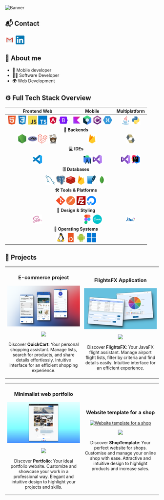 <img src="https://github.com/Raurez/Image-repo-profile/blob/main/Raúl_banner.svg" alt="Banner">

## 📬 Contact

[<img src="https://raw.githubusercontent.com/Raurez/Image-repo-profile/main/icons/gmail/gmail-old-svgrepo-com.svg" alt="Gmail" title="Gmail" height="30"/>](mailto:raurambot@gmail.com) 
[<img src="https://raw.githubusercontent.com/Raurez/Image-repo-profile/main/icons/linkedin/linkedin-original.svg" alt="LinkedIn" title="LinkedIn" height="30"/>](https://www.linkedin.com/in/ra%C3%BAl-ram%C3%ADrez-botella-998523302/)

## 📝 About me 

- 📲 Mobile developer
- 👨‍💻 Software Developer      
- 🌍 Web Development


## ⚙️ Full Tech Stack Overview

<table align="center">
  <thead>
    <tr>
      <th align="center"><strong>Frontend Web</strong></th>
      <th align="center"><strong>Mobile</strong></th>
      <th align="center"><strong>Multiplatform</strong></th>
    </tr>
  </thead>
  <tbody>
    <tr>
      <td align="center">
        <img src="https://raw.githubusercontent.com/Raurez/Image-repo-profile/main/icons/html5/html5-original.svg" title="HTML5" height="30"/>
        <img src="https://raw.githubusercontent.com/Raurez/Image-repo-profile/main/icons/css3/css3-original.svg" title="CSS3" height="30"/>
        <img src="https://raw.githubusercontent.com/Raurez/Image-repo-profile/main/icons/javascript/javascript-original.svg" title="JavaScript" height="30"/>
        <img src="https://raw.githubusercontent.com/Raurez/Image-repo-profile/main/icons/typescript/typescript-original.svg" title="TypeScript" height="30"/>
        <img src="https://raw.githubusercontent.com/Raurez/Image-repo-profile/main/icons/angular/angular-original.svg" title="Angular" height="30"/>
        <img src="https://raw.githubusercontent.com/Raurez/Image-repo-profile/main/icons/bootstrap/bootstrap-original.svg" title="Bootstrap" height="30"/>
      </td>
      <td align="center">
        <img src="https://raw.githubusercontent.com/Raurez/Image-repo-profile/main/icons/kotlin/kotlin-original.svg" title="Kotlin" height="30"/>
        <img src="https://raw.githubusercontent.com/Raurez/Image-repo-profile/main/icons/jetpackcompose/jetpackcompose-original.svg" title="Jetpack Compose" height="30"/>
        <img src="https://raw.githubusercontent.com/Raurez/Image-repo-profile/main/icons/csharp/csharp-original.svg" title="C#" height="30"/>
        <img src="https://raw.githubusercontent.com/Raurez/Image-repo-profile/main/icons/xamarin/xamarin-original.svg" title="Xamarin" height="30"/>
      </td>
      <td align="center">
        <img src="https://raw.githubusercontent.com/Raurez/Image-repo-profile/main/icons/java/java-original.svg" title="Java" height="30"/>
        <img src="https://raw.githubusercontent.com/Raurez/Image-repo-profile/main/icons/python/python-original.svg" title="Python" height="30"/>
      </td>
    </tr>
    <tr>
      <td colspan="3" align="center"><strong>🔧 Backends</strong></td>
    </tr>
    <tr>
      <td align="center">
        <img src="https://raw.githubusercontent.com/Raurez/Image-repo-profile/main/icons/nodejs/nodejs-original.svg" title="Node.js" height="30"/>
        <img src="https://raw.githubusercontent.com/Raurez/Image-repo-profile/main/icons/php/php-original.svg" title="PHP" height="30"/>
        <img src="https://raw.githubusercontent.com/Raurez/Image-repo-profile/main/icons/laravel/laravel-original.svg" title="Laravel" height="30"/>
         <img src="https://raw.githubusercontent.com/Raurez/Image-repo-profile/main/icons/composer/composer-original.svg" title="Composer" height="30"/>
      </td>
      <td align="center">
        <img src="https://raw.githubusercontent.com/Raurez/Image-repo-profile/main/icons/firebase/firebase-original.svg" title="Firebase" height="30"/>
      </td>
      <td align="center">
        <img src="https://raw.githubusercontent.com/Raurez/Image-repo-profile/main/icons/hibernate/hibernate-original.svg" title="Hibernate" height="30"/>
      </td>
    </tr>
    <tr>
      <td colspan="3" align="center"><strong>💻 IDEs</strong></td>
    </tr>
    <tr>
      <td align="center">
        <img src="https://raw.githubusercontent.com/Raurez/Image-repo-profile/main/icons/vscode/vscode-original.svg" title="VS Code" height="30"/>
      </td>
      <td align="center">
        <img src="https://raw.githubusercontent.com/Raurez/Image-repo-profile/main/icons/androidstudio/androidstudio-original.svg" title="Android Studio" height="30"/>
         <img src="https://raw.githubusercontent.com/Raurez/Image-repo-profile/main/icons/visualstudio/visualstudio-original.svg" title="Visual Studio" height="30"/>
      </td>
      <td align="center">
        <img src="https://raw.githubusercontent.com/Raurez/Image-repo-profile/main/icons/visualstudio/visualstudio-original.svg" title="Visual Studio" height="30"/>
        <img src="https://raw.githubusercontent.com/Raurez/Image-repo-profile/main/icons/intellij/intellij-original.svg" title="IntelliJ" height="30"/>
      </td>
    </tr>
    <tr>
      <td colspan="3" align="center"><strong>🗄️ Databases</strong></td>
    </tr>
    <tr>
      <td colspan="3" align="center">
        <img src="https://raw.githubusercontent.com/Raurez/Image-repo-profile/main/icons/mysql/mysql-original.svg" title="MySQL" height="30"/>
        <img src="https://raw.githubusercontent.com/Raurez/Image-repo-profile/main/icons/postgresql/postgresql-original.svg" title="PostgreSQL" height="30"/>
         <img src="https://raw.githubusercontent.com/Raurez/Image-repo-profile/main/icons/redis/redis-original.svg" title="Redis" height="30"/>
        <img src="https://raw.githubusercontent.com/Raurez/Image-repo-profile/main/icons/firebase/firebase-original.svg" title="Firebase" height="30"/>
        <img src="https://raw.githubusercontent.com/Raurez/Image-repo-profile/main/icons/sqlite/sqlite-original.svg" title="SQLite" height="30"/>
        <img src="https://raw.githubusercontent.com/Raurez/Image-repo-profile/main/icons/mongodb/mongodb-original.svg" title="MongoDB" height="30"/>
      </td>
    </tr>
    <tr>
      <td colspan="3" align="center"><strong>🛠️ Tools & Platforms</strong></td>
    </tr>
    <tr>
      <td colspan="3" align="center">
        <img src="https://raw.githubusercontent.com/Raurez/Image-repo-profile/main/icons/git/git-original.svg" title="Git" height="30"/>
        <img src="https://raw.githubusercontent.com/Raurez/Image-repo-profile/main/icons/postman/postman-original.svg" title="Postman" height="30"/>
         <img src="https://raw.githubusercontent.com/Raurez/Image-repo-profile/main/icons/filezilla/filezilla-original.svg" title="FileZilla" height="30"/>
        <img src="https://raw.githubusercontent.com/Raurez/Image-repo-profile/main/icons/digitalocean/digitalocean-original.svg" title="DigitalOcean" height="30"/>
      </td>
    </tr>
    <tr>
  <td colspan="3" align="center"><strong>🎨 Design & Styling</strong></td>
</tr>
<tr>
  <td align="center">
    <img src="https://raw.githubusercontent.com/Raurez/Image-repo-profile/main/icons/sass/sass-original.svg" title="Sass (Frontend styling)" height="30"/>
  </td>
  <td align="center">
    <img src="https://raw.githubusercontent.com/Raurez/Image-repo-profile/main/icons/figma/figma-original.svg" title="Figma (Design UI)" height="30"/>
    <img src="https://raw.githubusercontent.com/Raurez/Image-repo-profile/main/icons/canva/canva-original.svg" title="Canva (Quick visuals)" height="30"/>
  </td>
  <td align="center">
    <img src="https://raw.githubusercontent.com/Raurez/Image-repo-profile/main/icons/xml/xml-original.svg" title="XML (Android UI)" height="30"/>
  </td>
</tr>
    <tr>
      <td colspan="3" align="center"><strong>🧭 Operating Systems</strong></td>
    </tr>
    <tr>
      <td colspan="3" align="center">
        <img src="https://raw.githubusercontent.com/Raurez/Image-repo-profile/main/icons/linux/linux-original.svg" title="Linux" height="30"/>
         <img src="https://raw.githubusercontent.com/Raurez/Image-repo-profile/main/icons/ubuntu/ubuntu-original.svg" title="Linux" height="30"/>
         <img src="https://raw.githubusercontent.com/Raurez/Image-repo-profile/main/icons/android/android-original.svg" title="Android" height="30"/>
         <img src="https://raw.githubusercontent.com/Raurez/Image-repo-profile/main/icons/windows11/windows11-original.svg" title="Windows 11" height="30"/>
      </td>
    </tr>

  </tbody>
</table>

## 📁 Projects
<table>
  <tr>
    <td width="50%">
      <h3 align="center">E-commerce project</h3>
      <div align="center">
        <a href="https://github.com/Raurez/E-commerce_project" target="_blank">
          <img src="https://github.com/Raurez/Image-repo-profile/blob/main/Mockpu_play_store%20L.png" width="350" alt="E-commerce project">
        </a>
        <p>
          <a href="https://github.com/Raurez/E-commerce_project" target="_blank">
            <img src="https://img.shields.io/badge/CODE-ff9?style=for-the-badge&logo=github&logoColor=black">
          </a>
        </p>
        <p>Discover <strong>QuickCart</strong>: Your personal shopping assistant. Manage lists, search for products, and share details effortlessly. Intuitive interface for an efficient shopping experience.</p>
      </div>                                                                                   
    </td>
    <td width="50%">
      <h3 align="center">FlightsFX Application</h3>
      <div align="center">
        <a href="https://github.com/Raurez/FlightsFX_Application" target="_blank">
          <img src="https://github.com/Raurez/Image-repo-profile/blob/main/Fly_FX.png" width="350" alt="FlightsFX Application">
        </a>
        <p>
          <a href="https://github.com/Raurez/FlightsFX_Application" target="_blank">
            <img src="https://img.shields.io/badge/CODE-ff9?style=for-the-badge&logo=github&logoColor=black">
          </a>
        </p>
        <p>Discover <strong>FlightsFX</strong>: Your JavaFX flight assistant. Manage airport flight lists, filter by criteria and find details easily. Intuitive interface for an efficient experience.</p>
      </div>                                                             
    </td>  
  </tr>
</table>

<table>
  <tr>
    <td width="50%">
      <h3 align="center">Minimalist web portfolio</h3>
      <div align="center">
        <a href="https://github.com/Raurez/Minimalist_web_portfolio" target="_blank">
          <img src="https://github.com/Raurez/Image-repo-profile/blob/main/portafolio_minimalista.png" width="350" alt="Minimalist web portfolio">
        </a>
        <p>
          <a href="https://github.com/Raurez/Minimalist_web_portfolio" target="_blank">
            <img src="https://img.shields.io/badge/CODE-ff9?style=for-the-badge&logo=github&logoColor=black">
          </a>
        </p>
        <p>Discover <strong>Portfolio</strong>: Your ideal portfolio website. Customize and showcase your work in a professional way. Elegant and intuitive design to highlight your projects and skills.</p>
      </div>                                                                                 
    </td>
    <td width="50%">
      <h3 align="center">Website template for a shop</h3>
      <div align="center">
        <a href="https://github.com/Raurez/Website_template_for_a_shop" target="_blank">
          <img src="https://github.com/Raurez/Image-repo-profile/blob/main/shop_templete.png" width="350" alt="Website template for a shop">
        </a>
        <p>
          <a href="https://github.com/Raurez/Website_template_for_a_shop" target="_blank">
            <img src="https://img.shields.io/badge/CODE-ff9?style=for-the-badge&logo=github&logoColor=black">
          </a>
        </p>
        <p>Discover <strong>ShopTemplate</strong>: Your perfect website for shops. Customise and manage your online shop with ease. Attractive and intuitive design to highlight products and increase sales.</p>
      </div>                                                                                
    </td>
  </tr>
</table>
</div>
<br>
